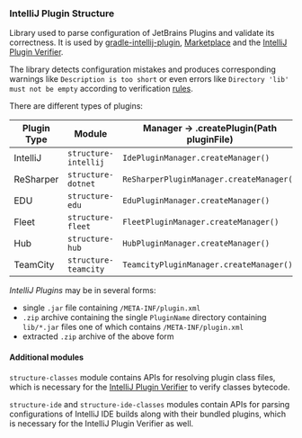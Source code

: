 ### IntelliJ Plugin Structure
Library used to parse configuration of JetBrains Plugins and validate its correctness.
It is used by [gradle-intellij-plugin](https://github.com/JetBrains/gradle-intellij-plugin), [Marketplace](https://plugins.jetbrains.com/)
and the [IntelliJ Plugin Verifier](https://github.com/JetBrains/intellij-plugin-verifier).

The library detects configuration mistakes and produces corresponding warnings like `Description is too short` or 
even errors like `Directory 'lib' must not be empty` according to verification [rules](https://youtrack.jetbrains.com/issue/MP-420).

There are different types of plugins: 

| Plugin Type   | Module               | Manager -> .createPlugin(Path pluginFile)  | API               | 
|---------------|----------------------|--------------------------------------------|-------------------|  
| IntelliJ      | `structure-intellij` | `IdePluginManager.createManager()`         | `IdePlugin`       |
| ReSharper     | `structure-dotnet`   | `ReSharperPluginManager.createManager()`   | `ReSharperPlugin` |
| EDU           | `structure-edu`      | `EduPluginManager.createManager()`         | `EduPlugin`       |
| Fleet         | `structure-fleet`    | `FleetPluginManager.createManager()`       | `FleetPlugin`     |
| Hub           | `structure-hub`      | `HubPluginManager.createManager()`         | `HubPlugin`       |
| TeamCity      | `structure-teamcity` | `TeamcityPluginManager.createManager()`    | `TeamcityPlugin`  |

*IntelliJ Plugins* may be in several forms:
- single `.jar` file containing `/META-INF/plugin.xml`
- `.zip` archive containing the single `PluginName` directory containing `lib/*.jar` files one of which contains `/META-INF/plugin.xml`
- extracted `.zip` archive of the above form

#### Additional modules
`structure-classes` module contains APIs for resolving plugin class files, which is necessary for the [IntelliJ Plugin Verifier](https://github.com/JetBrains/intellij-plugin-verifier) to verify classes bytecode.

`structure-ide` and `structure-ide-classes` modules contain APIs for parsing configurations of IntelliJ IDE builds along with their bundled plugins, which is necessary for the IntelliJ Plugin Verifier as well.